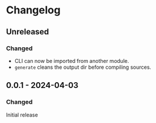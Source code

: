# Changelog

## Unreleased

### Changed

- CLI can now be imported from another module.
- `generate` cleans the output dir before compiling sources.

## 0.0.1 - 2024-04-03

### Changed

Initial release

